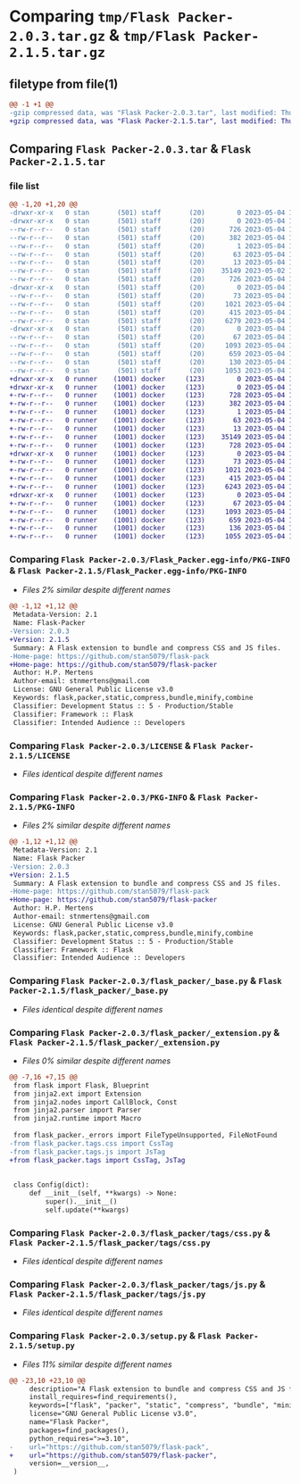 # Comparing `tmp/Flask Packer-2.0.3.tar.gz` & `tmp/Flask Packer-2.1.5.tar.gz`

## filetype from file(1)

```diff
@@ -1 +1 @@
-gzip compressed data, was "Flask Packer-2.0.3.tar", last modified: Thu May  4 12:25:04 2023, max compression
+gzip compressed data, was "Flask Packer-2.1.5.tar", last modified: Thu May  4 13:14:12 2023, max compression
```

## Comparing `Flask Packer-2.0.3.tar` & `Flask Packer-2.1.5.tar`

### file list

```diff
@@ -1,20 +1,20 @@
-drwxr-xr-x   0 stan       (501) staff       (20)        0 2023-05-04 12:25:04.002912 Flask Packer-2.0.3/
-drwxr-xr-x   0 stan       (501) staff       (20)        0 2023-05-04 12:25:04.001226 Flask Packer-2.0.3/Flask_Packer.egg-info/
--rw-r--r--   0 stan       (501) staff       (20)      726 2023-05-04 12:25:03.000000 Flask Packer-2.0.3/Flask_Packer.egg-info/PKG-INFO
--rw-r--r--   0 stan       (501) staff       (20)      382 2023-05-04 12:25:03.000000 Flask Packer-2.0.3/Flask_Packer.egg-info/SOURCES.txt
--rw-r--r--   0 stan       (501) staff       (20)        1 2023-05-04 12:25:03.000000 Flask Packer-2.0.3/Flask_Packer.egg-info/dependency_links.txt
--rw-r--r--   0 stan       (501) staff       (20)       63 2023-05-04 12:25:03.000000 Flask Packer-2.0.3/Flask_Packer.egg-info/requires.txt
--rw-r--r--   0 stan       (501) staff       (20)       13 2023-05-04 12:25:03.000000 Flask Packer-2.0.3/Flask_Packer.egg-info/top_level.txt
--rw-r--r--   0 stan       (501) staff       (20)    35149 2023-05-02 19:07:11.000000 Flask Packer-2.0.3/LICENSE
--rw-r--r--   0 stan       (501) staff       (20)      726 2023-05-04 12:25:04.002987 Flask Packer-2.0.3/PKG-INFO
-drwxr-xr-x   0 stan       (501) staff       (20)        0 2023-05-04 12:25:04.002060 Flask Packer-2.0.3/flask_packer/
--rw-r--r--   0 stan       (501) staff       (20)       73 2023-05-04 12:23:48.000000 Flask Packer-2.0.3/flask_packer/__init__.py
--rw-r--r--   0 stan       (501) staff       (20)     1021 2023-05-04 12:23:48.000000 Flask Packer-2.0.3/flask_packer/_base.py
--rw-r--r--   0 stan       (501) staff       (20)      415 2023-05-04 12:23:48.000000 Flask Packer-2.0.3/flask_packer/_errors.py
--rw-r--r--   0 stan       (501) staff       (20)     6279 2023-05-04 12:23:48.000000 Flask Packer-2.0.3/flask_packer/_extension.py
-drwxr-xr-x   0 stan       (501) staff       (20)        0 2023-05-04 12:25:04.002726 Flask Packer-2.0.3/flask_packer/tags/
--rw-r--r--   0 stan       (501) staff       (20)       67 2023-05-04 12:03:22.000000 Flask Packer-2.0.3/flask_packer/tags/__init__.py
--rw-r--r--   0 stan       (501) staff       (20)     1093 2023-05-04 10:51:33.000000 Flask Packer-2.0.3/flask_packer/tags/css.py
--rw-r--r--   0 stan       (501) staff       (20)      659 2023-05-04 10:51:33.000000 Flask Packer-2.0.3/flask_packer/tags/js.py
--rw-r--r--   0 stan       (501) staff       (20)      130 2023-05-04 12:25:04.003224 Flask Packer-2.0.3/setup.cfg
--rw-r--r--   0 stan       (501) staff       (20)     1053 2023-05-04 12:24:46.000000 Flask Packer-2.0.3/setup.py
+drwxr-xr-x   0 runner    (1001) docker     (123)        0 2023-05-04 13:14:12.015387 Flask Packer-2.1.5/
+drwxr-xr-x   0 runner    (1001) docker     (123)        0 2023-05-04 13:14:12.015387 Flask Packer-2.1.5/Flask_Packer.egg-info/
+-rw-r--r--   0 runner    (1001) docker     (123)      728 2023-05-04 13:14:11.000000 Flask Packer-2.1.5/Flask_Packer.egg-info/PKG-INFO
+-rw-r--r--   0 runner    (1001) docker     (123)      382 2023-05-04 13:14:11.000000 Flask Packer-2.1.5/Flask_Packer.egg-info/SOURCES.txt
+-rw-r--r--   0 runner    (1001) docker     (123)        1 2023-05-04 13:14:11.000000 Flask Packer-2.1.5/Flask_Packer.egg-info/dependency_links.txt
+-rw-r--r--   0 runner    (1001) docker     (123)       63 2023-05-04 13:14:11.000000 Flask Packer-2.1.5/Flask_Packer.egg-info/requires.txt
+-rw-r--r--   0 runner    (1001) docker     (123)       13 2023-05-04 13:14:11.000000 Flask Packer-2.1.5/Flask_Packer.egg-info/top_level.txt
+-rw-r--r--   0 runner    (1001) docker     (123)    35149 2023-05-04 13:13:57.000000 Flask Packer-2.1.5/LICENSE
+-rw-r--r--   0 runner    (1001) docker     (123)      728 2023-05-04 13:14:12.015387 Flask Packer-2.1.5/PKG-INFO
+drwxr-xr-x   0 runner    (1001) docker     (123)        0 2023-05-04 13:14:12.015387 Flask Packer-2.1.5/flask_packer/
+-rw-r--r--   0 runner    (1001) docker     (123)       73 2023-05-04 13:13:57.000000 Flask Packer-2.1.5/flask_packer/__init__.py
+-rw-r--r--   0 runner    (1001) docker     (123)     1021 2023-05-04 13:13:57.000000 Flask Packer-2.1.5/flask_packer/_base.py
+-rw-r--r--   0 runner    (1001) docker     (123)      415 2023-05-04 13:13:57.000000 Flask Packer-2.1.5/flask_packer/_errors.py
+-rw-r--r--   0 runner    (1001) docker     (123)     6243 2023-05-04 13:13:57.000000 Flask Packer-2.1.5/flask_packer/_extension.py
+drwxr-xr-x   0 runner    (1001) docker     (123)        0 2023-05-04 13:14:12.015387 Flask Packer-2.1.5/flask_packer/tags/
+-rw-r--r--   0 runner    (1001) docker     (123)       67 2023-05-04 13:13:57.000000 Flask Packer-2.1.5/flask_packer/tags/__init__.py
+-rw-r--r--   0 runner    (1001) docker     (123)     1093 2023-05-04 13:13:57.000000 Flask Packer-2.1.5/flask_packer/tags/css.py
+-rw-r--r--   0 runner    (1001) docker     (123)      659 2023-05-04 13:13:57.000000 Flask Packer-2.1.5/flask_packer/tags/js.py
+-rw-r--r--   0 runner    (1001) docker     (123)      136 2023-05-04 13:14:12.015387 Flask Packer-2.1.5/setup.cfg
+-rw-r--r--   0 runner    (1001) docker     (123)     1055 2023-05-04 13:13:57.000000 Flask Packer-2.1.5/setup.py
```

### Comparing `Flask Packer-2.0.3/Flask_Packer.egg-info/PKG-INFO` & `Flask Packer-2.1.5/Flask_Packer.egg-info/PKG-INFO`

 * *Files 2% similar despite different names*

```diff
@@ -1,12 +1,12 @@
 Metadata-Version: 2.1
 Name: Flask-Packer
-Version: 2.0.3
+Version: 2.1.5
 Summary: A Flask extension to bundle and compress CSS and JS files.
-Home-page: https://github.com/stan5079/flask-pack
+Home-page: https://github.com/stan5079/flask-packer
 Author: H.P. Mertens
 Author-email: stnmertens@gmail.com
 License: GNU General Public License v3.0
 Keywords: flask,packer,static,compress,bundle,minify,combine
 Classifier: Development Status :: 5 - Production/Stable
 Classifier: Framework :: Flask
 Classifier: Intended Audience :: Developers
```

### Comparing `Flask Packer-2.0.3/LICENSE` & `Flask Packer-2.1.5/LICENSE`

 * *Files identical despite different names*

### Comparing `Flask Packer-2.0.3/PKG-INFO` & `Flask Packer-2.1.5/PKG-INFO`

 * *Files 2% similar despite different names*

```diff
@@ -1,12 +1,12 @@
 Metadata-Version: 2.1
 Name: Flask Packer
-Version: 2.0.3
+Version: 2.1.5
 Summary: A Flask extension to bundle and compress CSS and JS files.
-Home-page: https://github.com/stan5079/flask-pack
+Home-page: https://github.com/stan5079/flask-packer
 Author: H.P. Mertens
 Author-email: stnmertens@gmail.com
 License: GNU General Public License v3.0
 Keywords: flask,packer,static,compress,bundle,minify,combine
 Classifier: Development Status :: 5 - Production/Stable
 Classifier: Framework :: Flask
 Classifier: Intended Audience :: Developers
```

### Comparing `Flask Packer-2.0.3/flask_packer/_base.py` & `Flask Packer-2.1.5/flask_packer/_base.py`

 * *Files identical despite different names*

### Comparing `Flask Packer-2.0.3/flask_packer/_extension.py` & `Flask Packer-2.1.5/flask_packer/_extension.py`

 * *Files 0% similar despite different names*

```diff
@@ -7,16 +7,15 @@
 from flask import Flask, Blueprint
 from jinja2.ext import Extension
 from jinja2.nodes import CallBlock, Const
 from jinja2.parser import Parser
 from jinja2.runtime import Macro
 
 from flask_packer._errors import FileTypeUnsupported, FileNotFound
-from flask_packer.tags.css import CssTag
-from flask_packer.tags.js import JsTag
+from flask_packer.tags import CssTag, JsTag
 
 
 class Config(dict):
     def __init__(self, **kwargs) -> None:
         super().__init__()
         self.update(**kwargs)
```

### Comparing `Flask Packer-2.0.3/flask_packer/tags/css.py` & `Flask Packer-2.1.5/flask_packer/tags/css.py`

 * *Files identical despite different names*

### Comparing `Flask Packer-2.0.3/flask_packer/tags/js.py` & `Flask Packer-2.1.5/flask_packer/tags/js.py`

 * *Files identical despite different names*

### Comparing `Flask Packer-2.0.3/setup.py` & `Flask Packer-2.1.5/setup.py`

 * *Files 11% similar despite different names*

```diff
@@ -23,10 +23,10 @@
     description="A Flask extension to bundle and compress CSS and JS files.",
     install_requires=find_requirements(),
     keywords=["flask", "packer", "static", "compress", "bundle", "minify", "combine"],
     license="GNU General Public License v3.0",
     name="Flask Packer",
     packages=find_packages(),
     python_requires=">=3.10",
-    url="https://github.com/stan5079/flask-pack",
+    url="https://github.com/stan5079/flask-packer",
     version=__version__,
 )
```

